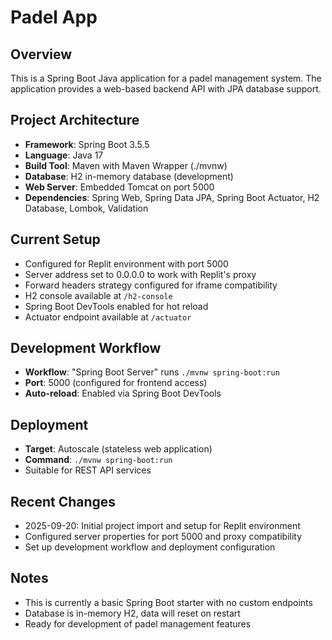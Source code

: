 # Padel App

## Overview
This is a Spring Boot Java application for a padel management system. The application provides a web-based backend API with JPA database support.

## Project Architecture
- **Framework**: Spring Boot 3.5.5
- **Language**: Java 17
- **Build Tool**: Maven with Maven Wrapper (./mvnw)
- **Database**: H2 in-memory database (development)
- **Web Server**: Embedded Tomcat on port 5000
- **Dependencies**: Spring Web, Spring Data JPA, Spring Boot Actuator, H2 Database, Lombok, Validation

## Current Setup
- Configured for Replit environment with port 5000
- Server address set to 0.0.0.0 to work with Replit's proxy
- Forward headers strategy configured for iframe compatibility
- H2 console available at `/h2-console`
- Spring Boot DevTools enabled for hot reload
- Actuator endpoint available at `/actuator`

## Development Workflow
- **Workflow**: "Spring Boot Server" runs `./mvnw spring-boot:run`
- **Port**: 5000 (configured for frontend access)
- **Auto-reload**: Enabled via Spring Boot DevTools

## Deployment
- **Target**: Autoscale (stateless web application)
- **Command**: `./mvnw spring-boot:run`
- Suitable for REST API services

## Recent Changes
- 2025-09-20: Initial project import and setup for Replit environment
- Configured server properties for port 5000 and proxy compatibility
- Set up development workflow and deployment configuration

## Notes
- This is currently a basic Spring Boot starter with no custom endpoints
- Database is in-memory H2, data will reset on restart
- Ready for development of padel management features